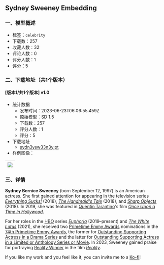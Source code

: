 ## Sydney Sweeney Embedding
### 一、模型概述

- 标签：`celebrity`
- 下载数：257
- 收藏人数：32
- 评论人数：0
- 评分人数：1
- 评分：5

### 二、下载地址（共1个版本）

#### [版本1/共1个版本] v1.0

- 统计数据
  - 发布时间：2023-06-23T06:06:55.459Z
  - 原始模型：SD 1.5
  - 下载数：257
  - 评分人数：1
  - 评分：5
- 下载地址
  - [sydn3ysw33n3y.pt](https://civitai.com/api/download/models/102043)
- 样例图像：

| <img src="https://image.civitai.com/xG1nkqKTMzGDvpLrqFT7WA/a2abfb52-04ea-4be1-a5ba-7f28239533b0/width=450/1331555.jpeg" /> |
| ---- |


### 三、详情
<p><strong>Sydney Bernice Sweeney</strong> (born September 12, 1997) is an American actress. She first gained attention for appearing in the television series <a target="_blank" rel="ugc" href="https://en.wikipedia.org/wiki/Everything_Sucks!"><em>Everything Sucks!</em></a> (2018), <a target="_blank" rel="ugc" href="https://en.wikipedia.org/wiki/The_Handmaid%27s_Tale_(TV_series)"><em>The Handmaid's Tale</em></a> (2018), and <a target="_blank" rel="ugc" href="https://en.wikipedia.org/wiki/Sharp_Objects_(miniseries)"><em>Sharp Objects</em></a> (2018). In 2019, she was featured in <a target="_blank" rel="ugc" href="https://en.wikipedia.org/wiki/Quentin_Tarantino">Quentin Tarantino</a>'s film <a target="_blank" rel="ugc" href="https://en.wikipedia.org/wiki/Once_Upon_a_Time_in_Hollywood"><em>Once Upon a Time in Hollywood</em></a>.</p><p>For her roles in the <a target="_blank" rel="ugc" href="https://en.wikipedia.org/wiki/HBO">HBO</a> series <a target="_blank" rel="ugc" href="https://en.wikipedia.org/wiki/Euphoria_(American_TV_series)"><em>Euphoria</em></a> (2019–present) and <a target="_blank" rel="ugc" href="https://en.wikipedia.org/wiki/The_White_Lotus"><em>The White Lotus</em></a> (2021), she received two <a target="_blank" rel="ugc" href="https://en.wikipedia.org/wiki/Primetime_Emmy_Awards">Primetime Emmy Awards</a> nominations in the <a target="_blank" rel="ugc" href="https://en.wikipedia.org/wiki/74th_Primetime_Emmy_Awards">74th Primetime Emmy Awards</a>, the former for <a target="_blank" rel="ugc" href="https://en.wikipedia.org/wiki/Primetime_Emmy_Award_for_Outstanding_Supporting_Actress_in_a_Drama_Series">Outstanding Supporting Actress in a Drama Series</a> and the latter for <a target="_blank" rel="ugc" href="https://en.wikipedia.org/wiki/Primetime_Emmy_Award_for_Outstanding_Supporting_Actress_in_a_Limited_or_Anthology_Series_or_Movie">Outstanding Supporting Actress in a Limited or Anthology Series or Movie</a>. In 2023, Sweeney gained praise for portraying <a target="_blank" rel="ugc" href="https://en.wikipedia.org/wiki/Reality_Winner">Reality Winner</a> in the film <a target="_blank" rel="ugc" href="https://en.wikipedia.org/wiki/Reality_(2023_film)"><em>Reality</em></a>.</p><p></p><p>If you like my work and you feel like it, you can invite me to a <a rel="ugc" href="https://ko-fi.com/sstylerdurden">Ko-fi</a>!</p>